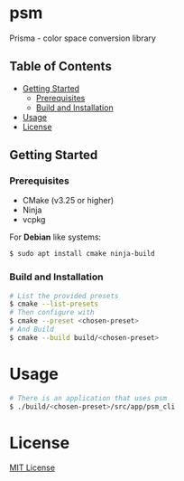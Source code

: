 # psm

Prisma - color space conversion library

## Table of Contents

- [Getting Started](#getting-started)
  - [Prerequisites](#prerequisites)
  - [Build and Installation](#build-and-installation)
- [Usage](#usage)
- [License](#license)

## Getting Started

### Prerequisites

- CMake (v3.25 or higher)
- Ninja
- vcpkg

For **Debian** like systems:

```bash
$ sudo apt install cmake ninja-build
```

### Build and Installation

```bash
# List the provided presets
$ cmake --list-presets
# Then configure with
$ cmake --preset <chosen-preset>
# And Build
$ cmake --build build/<chosen-preset>
```

# Usage

```bash
# There is an application that uses psm
$ ./build/<chosen-preset>/src/app/psm_cli
```

# License

[MIT License](LICENSE)
